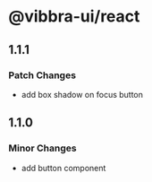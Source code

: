 # @vibbra-ui/react

## 1.1.1

### Patch Changes

- add box shadow on focus button

## 1.1.0

### Minor Changes

- add button component
